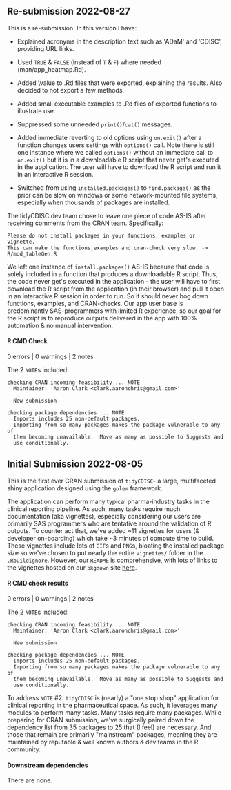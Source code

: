 ## Re-submission 2022-08-27
This is a re-submission. In this version I have:

* Explained acronyms in the description text such as 'ADaM' and 'CDISC', providing URL links.
  
* Used `TRUE` & `FALSE` (instead of `T` & `F`) where needed (man/app_heatmap.Rd).

* Added \value to .Rd files that were exported, explaining the results. Also decided to not export a few methods.

* Added small executable examples to .Rd files of exported functions to illustrate use.

* Suppressed some unneeded `print()`/`cat()` messages.

* Added immediate reverting to old options using `on.exit()` after a function changes users settings with `options()` call. Note there is still one instance where we called `options()` without an immediate call to `on.exit()` but it is in a downloadable R script that never get's executed in the application. The user will have to download the R script and run it in an interactive R session.

* Switched from using `installed.packages()` to `find.package()` as the prior can be slow on windows or some network-mounted file systems, especially when thousands of packages are installed.

The tidyCDISC dev team chose to leave one piece of code AS-IS after receiving comments from the CRAN team. Specifically:
```
Please do not install packages in your functions, examples or vignette.
This can make the functions,examples and cran-check very slow. ->
R/mod_tableGen.R
```

We left one instance of `install.packages()` AS-IS because that code is solely included in a function that produces a downloadable R script. Thus, the code never get's executed in the application - the user will have to first download the R script from the application (in their browser) and pull it open in an interactive R session in order to run. So it should never bog down functions, examples, and CRAN-checks. Our app user base is predominantly SAS-programmers with limited R experience, so our goal for the R script is to reproduce outputs delivered in the app with 100% automation & no manual intervention.
  
#### R CMD Check
0 errors | 0 warnings | 2 notes

The 2 `NOTE`s included:
```
checking CRAN incoming feasibility ... NOTE
  Maintainer: 'Aaron Clark <clark.aaronchris@gmail.com>'
  
  New submission

checking package dependencies ... NOTE
  Imports includes 25 non-default packages.
  Importing from so many packages makes the package vulnerable to any of
  them becoming unavailable.  Move as many as possible to Suggests and
  use conditionally.
```

## Initial Submission 2022-08-05
This is the first ever CRAN submission of `tidyCDISC`- a large, multifaceted shiny application designed using the `golem` framework.

The application can perform many typical pharma-industry tasks in the clinical reporting pipeline. As such, many tasks require much documentation (aka vignettes), especially considering our users are primarily SAS programmers who are tentative around the validation of R outputs. To counter act that, we've added ~11 vignettes for users (& developer on-boarding) which take ~3 minutes of compute time to build. These vignettes include lots of `GIF`s and `PNG`s, bloating the installed package size so we've chosen to put nearly the entire `vignettes/` folder in the `.Rbuildignore`. However, our `README` is comprehensive, with lots of links to the vignettes hosted on our `pkgdown` site [here](https://biogen-inc.github.io/tidyCDISC/).

#### R CMD check results
0 errors | 0 warnings | 2 notes

The 2 `NOTE`s included:
```
checking CRAN incoming feasibility ... NOTE
  Maintainer: 'Aaron Clark <clark.aaronchris@gmail.com>'
  
  New submission

checking package dependencies ... NOTE
  Imports includes 25 non-default packages.
  Importing from so many packages makes the package vulnerable to any of
  them becoming unavailable.  Move as many as possible to Suggests and
  use conditionally.
```

To address `NOTE` #2: `tidyCDISC` is (nearly) a "one stop shop" application for clinical reporting in the pharmaceutical space. As such, it leverages many modules to perform many tasks. Many tasks require many packages. While preparing for CRAN submission, we've surgically paired down the dependency list from 35 packages to 25 that (I feel) are necessary. And those that remain are primarily "mainstream" packages, meaning they are maintained by reputable & well known authors & dev teams in the R community.


    
#### Downstream dependencies
There are none.



